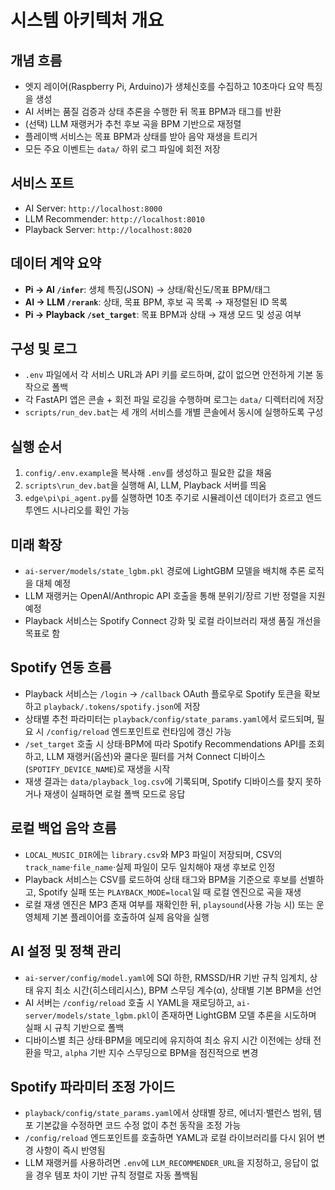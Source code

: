 # 시스템 아키텍처 개요

## 개념 흐름

* 엣지 레이어(Raspberry Pi, Arduino)가 생체신호를 수집하고 10초마다 요약 특징을 생성
* AI 서버는 품질 검증과 상태 추론을 수행한 뒤 목표 BPM과 태그를 반환
* (선택) LLM 재랭커가 추천 후보 곡을 BPM 기반으로 재정렬
* 플레이백 서비스는 목표 BPM과 상태를 받아 음악 재생을 트리거
* 모든 주요 이벤트는 `data/` 하위 로그 파일에 회전 저장

## 서비스 포트

* AI Server: `http://localhost:8000`
* LLM Recommender: `http://localhost:8010`
* Playback Server: `http://localhost:8020`

## 데이터 계약 요약

* **Pi → AI `/infer`**: 생체 특징(JSON) → 상태/확신도/목표 BPM/태그
* **AI → LLM `/rerank`**: 상태, 목표 BPM, 후보 곡 목록 → 재정렬된 ID 목록
* **Pi → Playback `/set_target`**: 목표 BPM과 상태 → 재생 모드 및 성공 여부

## 구성 및 로그

* `.env` 파일에서 각 서비스 URL과 API 키를 로드하며, 값이 없으면 안전하게 기본 동작으로 폴백
* 각 FastAPI 앱은 콘솔 + 회전 파일 로깅을 수행하며 로그는 `data/` 디렉터리에 저장
* `scripts/run_dev.bat`는 세 개의 서비스를 개별 콘솔에서 동시에 실행하도록 구성

## 실행 순서

1. `config/.env.example`을 복사해 `.env`를 생성하고 필요한 값을 채움
2. `scripts\run_dev.bat`을 실행해 AI, LLM, Playback 서버를 띄움
3. `edge\pi\pi_agent.py`를 실행하면 10초 주기로 시뮬레이션 데이터가 흐르고 엔드투엔드 시나리오를 확인 가능

## 미래 확장

* `ai-server/models/state_lgbm.pkl` 경로에 LightGBM 모델을 배치해 추론 로직을 대체 예정
* LLM 재랭커는 OpenAI/Anthropic API 호출을 통해 분위기/장르 기반 정렬을 지원 예정
* Playback 서비스는 Spotify Connect 강화 및 로컬 라이브러리 재생 품질 개선을 목표로 함

## Spotify 연동 흐름

* Playback 서비스는 `/login` → `/callback` OAuth 플로우로 Spotify 토큰을 확보하고 `playback/.tokens/spotify.json`에 저장
* 상태별 추천 파라미터는 `playback/config/state_params.yaml`에서 로드되며, 필요 시 `/config/reload` 엔드포인트로 런타임에 갱신 가능
* `/set_target` 호출 시 상태·BPM에 따라 Spotify Recommendations API를 조회하고, LLM 재랭커(옵션)와 쿨다운 필터를 거쳐 Connect 디바이스(`SPOTIFY_DEVICE_NAME`)로 재생을 시작
* 재생 결과는 `data/playback_log.csv`에 기록되며, Spotify 디바이스를 찾지 못하거나 재생이 실패하면 로컬 폴백 모드로 응답

## 로컬 백업 음악 흐름

* `LOCAL_MUSIC_DIR`에는 `library.csv`와 MP3 파일이 저장되며, CSV의 `track_name`·`file_name`·실제 파일이 모두 일치해야 재생 후보로 인정
* Playback 서비스는 CSV를 로드하여 상태 태그와 BPM을 기준으로 후보를 선별하고, Spotify 실패 또는 `PLAYBACK_MODE=local`일 때 로컬 엔진으로 곡을 재생
* 로컬 재생 엔진은 MP3 존재 여부를 재확인한 뒤, `playsound`(사용 가능 시) 또는 운영체제 기본 플레이어를 호출하여 실제 음악을 실행

## AI 설정 및 정책 관리

* `ai-server/config/model.yaml`에 SQI 하한, RMSSD/HR 기반 규칙 임계치, 상태 유지 최소 시간(히스테리시스), BPM 스무딩 계수(α), 상태별 기본 BPM을 선언
* AI 서버는 `/config/reload` 호출 시 YAML을 재로딩하고, `ai-server/models/state_lgbm.pkl`이 존재하면 LightGBM 모델 추론을 시도하며 실패 시 규칙 기반으로 폴백
* 디바이스별 최근 상태·BPM을 메모리에 유지하여 최소 유지 시간 이전에는 상태 전환을 막고, `alpha` 기반 지수 스무딩으로 BPM을 점진적으로 변경

## Spotify 파라미터 조정 가이드

* `playback/config/state_params.yaml`에서 상태별 장르, 에너지·밸런스 범위, 템포 기본값을 수정하면 코드 수정 없이 추천 동작을 조정 가능
* `/config/reload` 엔드포인트를 호출하면 YAML과 로컬 라이브러리를 다시 읽어 변경 사항이 즉시 반영됨
* LLM 재랭커를 사용하려면 `.env`에 `LLM_RECOMMENDER_URL`을 지정하고, 응답이 없을 경우 템포 차이 기반 규칙 정렬로 자동 폴백됨
